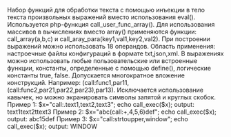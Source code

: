 Набор функций для обработки текста с помощью инъекции в тело текста произвольных выражений вместо использования eval().
Используется php-функция call_user_func_array(). Для использования массивов в вычислениях вместо array() применяются функции:
call_array(a,b,c) и call_aray_para(key1,val1,key2,val2). При построении выражений можно использовать 18 операндов.
Область применения: настроечные файлы конфигураций в формате txt,json,xml. В выражениях можно использовать любые пользовательские или встроенные функции, константы, определенные с помощью define(), логические константы true, false. Допускается многократное вложение конструкций. Например: (call:func1,par11,(call:func2,par21,par22,par23),par13).
Исключается использование кавычек, но можно экранировать символы запятой и круглых скобок.
Пример 1:
$x="call:.text1,text2,text3";
echo call_exec($x);
output:
text1text2ttext3
Пример 2:
$x="abc(call:+,4,5,6)def";
echo call_exec($x);
output:
abc15def
Пример 3:
$x="call:strtoupper,window";
echo call_exec($x);
output:
WINDOW
